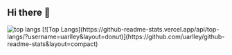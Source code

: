 ## Hi there 👋

<img alt="top langs" src="https://github-readme-stats.vercel.app/api/top-langs/?username=uarlley&layout=donut)](https://github.com/uarlley/github-readme-stats&layout=compact"/>
[![Top Langs](https://github-readme-stats.vercel.app/api/top-langs/?username=uarlley&layout=donut)](https://github.com/uarlley/github-readme-stats&layout=compact)

